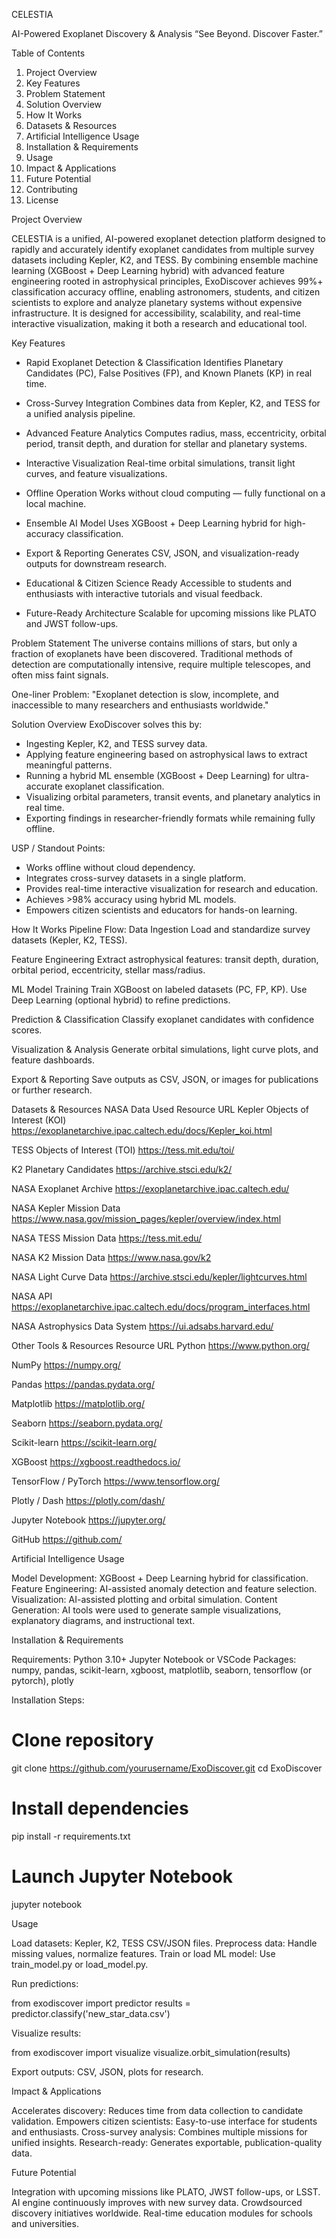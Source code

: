 CELESTIA

AI-Powered Exoplanet Discovery & Analysis
“See Beyond. Discover Faster.”

Table of Contents
1.  Project Overview
2.  Key Features
3.  Problem Statement
4.  Solution Overview
5.  How It Works
6.  Datasets & Resources
7.  Artificial Intelligence Usage
8.  Installation & Requirements
9.  Usage
10. Impact & Applications
11. Future Potential
12. Contributing
13. License

Project Overview

CELESTIA is a unified, AI-powered exoplanet detection platform designed to rapidly and accurately identify exoplanet candidates from multiple survey datasets including Kepler, K2, and TESS. By combining ensemble machine learning (XGBoost + Deep Learning hybrid) with advanced feature engineering rooted in astrophysical principles, ExoDiscover achieves 99%+ classification accuracy offline, enabling astronomers, students, and citizen scientists to explore and analyze planetary systems without expensive infrastructure.
It is designed for accessibility, scalability, and real-time interactive visualization, making it both a research and educational tool.

Key Features
- Rapid Exoplanet Detection & Classification
Identifies Planetary Candidates (PC), False Positives (FP), and Known Planets (KP) in real time.

- Cross-Survey Integration
Combines data from Kepler, K2, and TESS for a unified analysis pipeline.

- Advanced Feature Analytics
Computes radius, mass, eccentricity, orbital period, transit depth, and duration for stellar and planetary systems.

- Interactive Visualization
Real-time orbital simulations, transit light curves, and feature visualizations.

- Offline Operation
Works without cloud computing — fully functional on a local machine.

- Ensemble AI Model
Uses XGBoost + Deep Learning hybrid for high-accuracy classification.

- Export & Reporting
Generates CSV, JSON, and visualization-ready outputs for downstream research.

- Educational & Citizen Science Ready
Accessible to students and enthusiasts with interactive tutorials and visual feedback.

- Future-Ready Architecture
Scalable for upcoming missions like PLATO and JWST follow-ups.

Problem Statement
The universe contains millions of stars, but only a fraction of exoplanets have been discovered. Traditional methods of detection are computationally intensive, require multiple telescopes, and often miss faint signals.

One-liner Problem:
"Exoplanet detection is slow, incomplete, and inaccessible to many researchers and enthusiasts worldwide."

Solution Overview
ExoDiscover solves this by:
- Ingesting Kepler, K2, and TESS survey data.
- Applying feature engineering based on astrophysical laws to extract meaningful patterns.
- Running a hybrid ML ensemble (XGBoost + Deep Learning) for ultra-accurate exoplanet classification.
- Visualizing orbital parameters, transit events, and planetary analytics in real time.
- Exporting findings in researcher-friendly formats while remaining fully offline.

USP / Standout Points:
- Works offline without cloud dependency.
- Integrates cross-survey datasets in a single platform.
- Provides real-time interactive visualization for research and education.
- Achieves >98% accuracy using hybrid ML models.
- Empowers citizen scientists and educators for hands-on learning.
 
How It Works
Pipeline Flow:
Data Ingestion 
Load and standardize survey datasets (Kepler, K2, TESS).

Feature Engineering
Extract astrophysical features: transit depth, duration, orbital period, eccentricity, stellar mass/radius.

ML Model Training
Train XGBoost on labeled datasets (PC, FP, KP).
Use Deep Learning (optional hybrid) to refine predictions.

Prediction & Classification
Classify exoplanet candidates with confidence scores.

Visualization & Analysis
Generate orbital simulations, light curve plots, and feature dashboards.

Export & Reporting
Save outputs as CSV, JSON, or images for publications or further research.

Datasets & Resources
NASA Data Used
Resource	                                      URL
Kepler Objects of Interest (KOI)	              https://exoplanetarchive.ipac.caltech.edu/docs/Kepler_koi.html

TESS Objects of Interest (TOI)	                https://tess.mit.edu/toi/

K2 Planetary Candidates	                        https://archive.stsci.edu/k2/

NASA Exoplanet Archive	                        https://exoplanetarchive.ipac.caltech.edu/

NASA Kepler Mission Data	                      https://www.nasa.gov/mission_pages/kepler/overview/index.html

NASA TESS Mission Data	                        https://tess.mit.edu/

NASA K2 Mission Data	                          https://www.nasa.gov/k2

NASA Light Curve Data	                          https://archive.stsci.edu/kepler/lightcurves.html

NASA API	                                      https://exoplanetarchive.ipac.caltech.edu/docs/program_interfaces.html

NASA Astrophysics Data System	                  https://ui.adsabs.harvard.edu/

Other Tools & Resources
Resource	                                       URL
Python	                                         https://www.python.org/

NumPy              	                             https://numpy.org/

Pandas	                                         https://pandas.pydata.org/

Matplotlib	                                     https://matplotlib.org/

Seaborn	                                         https://seaborn.pydata.org/

Scikit-learn	                                   https://scikit-learn.org/

XGBoost	                                         https://xgboost.readthedocs.io/

TensorFlow / PyTorch          	                 https://www.tensorflow.org/

Plotly / Dash	                                   https://plotly.com/dash/

Jupyter Notebook	                               https://jupyter.org/

GitHub	                                          https://github.com/

Artificial Intelligence Usage

Model Development: XGBoost + Deep Learning hybrid for classification.
Feature Engineering: AI-assisted anomaly detection and feature selection.
Visualization: AI-assisted plotting and orbital simulation.
Content Generation: AI tools were used to generate sample visualizations, explanatory diagrams, and instructional text.

Installation & Requirements

Requirements:
Python 3.10+
Jupyter Notebook or VSCode
Packages: numpy, pandas, scikit-learn, xgboost, matplotlib, seaborn, tensorflow (or pytorch), plotly

Installation Steps:

# Clone repository
git clone https://github.com/yourusername/ExoDiscover.git
cd ExoDiscover

# Install dependencies
pip install -r requirements.txt

# Launch Jupyter Notebook
jupyter notebook

Usage

Load datasets: Kepler, K2, TESS CSV/JSON files.
Preprocess data: Handle missing values, normalize features.
Train or load ML model: Use train_model.py or load_model.py.

Run predictions:

from exodiscover import predictor
results = predictor.classify('new_star_data.csv')


Visualize results:

from exodiscover import visualize
visualize.orbit_simulation(results)


Export outputs: CSV, JSON, plots for research.

Impact & Applications

Accelerates discovery: Reduces time from data collection to candidate validation.
Empowers citizen scientists: Easy-to-use interface for students and enthusiasts.
Cross-survey analysis: Combines multiple missions for unified insights.
Research-ready: Generates exportable, publication-quality data.

Future Potential

Integration with upcoming missions like PLATO, JWST follow-ups, or LSST.
AI engine continuously improves with new survey data.
Crowdsourced discovery initiatives worldwide.
Real-time education modules for schools and universities.

